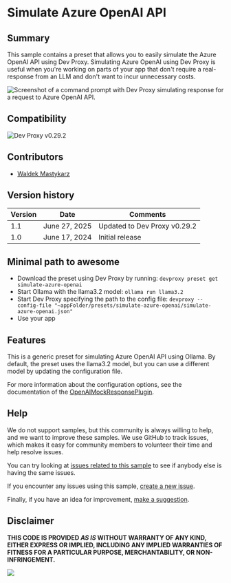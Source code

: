 # Simulate Azure OpenAI API

## Summary

This sample contains a preset that allows you to easily simulate the Azure OpenAI API using Dev Proxy. Simulating Azure OpenAI using Dev Proxy is useful when you're working on parts of your app that don't require a real-response from an LLM and don't want to incur unnecessary costs.

![Screenshot of a command prompt with Dev Proxy simulating response for a request to Azure OpenAI API.](assets/openai-mock-response-plugin.png)

## Compatibility

![Dev Proxy v0.29.2](https://aka.ms/devproxy/badge/v0.29.2)

## Contributors

- [Waldek Mastykarz](https://github.com/waldekmastykarz)

## Version history

Version|Date|Comments
-------|----|--------
1.1|June 27, 2025|Updated to Dev Proxy v0.29.2
1.0|June 17, 2024|Initial release

## Minimal path to awesome

- Download the preset using Dev Proxy by running: `devproxy preset get simulate-azure-openai`
- Start Ollama with the llama3.2 model: `ollama run llama3.2`
- Start Dev Proxy specifying the path to the config file: `devproxy --config-file "~appFolder/presets/simulate-azure-openai/simulate-azure-openai.json"`
- Use your app

## Features

This is a generic preset for simulating Azure OpenAI API using Ollama. By default, the preset uses the llama3.2 model, but you can use a different model by updating the configuration file.

For more information about the configuration options, see the documentation of the [OpenAIMockResponsePlugin](https://learn.microsoft.com/microsoft-cloud/dev/dev-proxy/technical-reference/openaimockresponseplugin).

## Help

We do not support samples, but this community is always willing to help, and we want to improve these samples. We use GitHub to track issues, which makes it easy for  community members to volunteer their time and help resolve issues.

You can try looking at [issues related to this sample](https://github.com/pnp/proxy-samples/issues?q=label%3A%22sample%3A%simulate-azure-openai%22) to see if anybody else is having the same issues.

If you encounter any issues using this sample, [create a new issue](https://github.com/pnp/proxy-samples/issues/new).

Finally, if you have an idea for improvement, [make a suggestion](https://github.com/pnp/proxy-samples/issues/new).

## Disclaimer

**THIS CODE IS PROVIDED *AS IS* WITHOUT WARRANTY OF ANY KIND, EITHER EXPRESS OR IMPLIED, INCLUDING ANY IMPLIED WARRANTIES OF FITNESS FOR A PARTICULAR PURPOSE, MERCHANTABILITY, OR NON-INFRINGEMENT.**

![](https://m365-visitor-stats.azurewebsites.net/SamplesGallery/pnp-devproxy-simulate-azure-openai)
